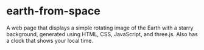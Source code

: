 # earth-from-space
A web page that displays a simple rotating image of the Earth with a starry background, generated using HTML, CSS, JavaScript, and three.js. Also has a clock that shows your local time.
